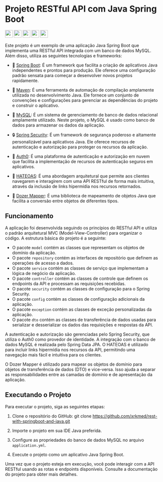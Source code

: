 # Projeto RESTful API com Java Spring Boot

<img src="https://maven.apache.org/images/maven-logo-black-on-white.png"  height="25"/> <img src="https://cdn.icon-icons.com/icons2/1381/PNG/512/mysqlworkbench_93532.png" height="25"/> <img src="https://www.vectorlogo.zone/logos/springio/springio-icon.svg" height="25"/> <img src="https://www.vectorlogo.zone/logos/auth0/auth0-icon.svg" height="25"/> <img src="https://www.vectorlogo.zone/logos/dozermapper/dozermapper-icon.svg"  height="25"/>

Este projeto é um exemplo de uma aplicação Java Spring Boot que implementa uma RESTful API integrada com um banco de dados MySQL. Além disso, utiliza as seguintes tecnologias e frameworks:

- :rocket: [Spring Boot](https://spring.io/projects/spring-boot): É um framework que facilita a criação de aplicativos Java independentes e prontos para produção. Ele oferece uma configuração padrão sensata para começar a desenvolver novos projetos rapidamente.

- :wrench: [Maven](https://maven.apache.org/): É uma ferramenta de automação de compilação amplamente utilizada no desenvolvimento Java. Ele fornece um conjunto de convenções e configurações para gerenciar as dependências do projeto e construir o aplicativo.

- :floppy_disk: [MySQL](https://www.mysql.com/): É um sistema de gerenciamento de banco de dados relacional amplamente utilizado. Neste projeto, o MySQL é usado como banco de dados para armazenar os dados da aplicação.

- :lock: [Spring Security](https://spring.io/projects/spring-security): É um framework de segurança poderoso e altamente personalizável para aplicativos Java. Ele oferece recursos de autenticação e autorização para proteger os recursos da aplicação.

- :key: [Auth0](https://auth0.com/): É uma plataforma de autenticação e autorização em nuvem que facilita a implementação de recursos de autenticação seguros em aplicativos.

- :link: [HATEOAS](https://spring.io/projects/spring-hateoas): É uma abordagem arquitetural que permite aos clientes navegarem e interagirem com uma API RESTful de forma mais intuitiva, através da inclusão de links hipermídia nos recursos retornados.

- :twisted_rightwards_arrows: [Dozer Mapper](https://dozermapper.github.io/): É uma biblioteca de mapeamento de objetos Java que facilita a conversão entre objetos de diferentes tipos.

## Funcionamento

A aplicação foi desenvolvida seguindo os princípios do RESTful API e utiliza o padrão arquitetural MVC (Model-View-Controller) para organizar o código. A estrutura básica do projeto é a seguinte:

- O pacote `model` contém as classes que representam os objetos de domínio da aplicação.
- O pacote `repository` contém as interfaces de repositório que definem as operações de acesso a dados.
- O pacote `service` contém as classes de serviço que implementam a lógica de negócio da aplicação.
- O pacote `controller` contém as classes de controle que definem os endpoints da API e processam as requisições recebidas.
- O pacote `security` contém as classes de configuração para o Spring Security.
- O pacote `config` contém as classes de configuração adicionais da aplicação.
- O pacote `exception` contém as classes de exceção personalizadas da aplicação.
- O pacote `dto` contém as classes de transferência de dados usadas para serializar e desserializar os dados das requisições e respostas da API.

A autenticação e autorização são gerenciadas pelo Spring Security, que utiliza o Auth0 como provedor de identidade. A integração com o banco de dados MySQL é realizada pelo Spring Data JPA. O HATEOAS é utilizado para incluir links hipermídia nos recursos da API, permitindo uma navegação mais fácil e intuitiva para os clientes.

O Dozer Mapper é utilizado para mapear os objetos de domínio para objetos de transferência de dados (DTO) e vice-versa. Isso ajuda a separar as responsabilidades entre as camadas de domínio e de apresentação da aplicação.

## Executando o Projeto

Para executar o projeto, siga as seguintes etapas:

1. Clone o repositório do GitHub:
git clone https://github.com/xrkmed/rest-with-springboot-and-java.git

2. Importe o projeto em sua IDE Java preferida.

3. Configure as propriedades do banco de dados MySQL no arquivo `application.yml`.

4. Execute o projeto como um aplicativo Java Spring Boot.

Uma vez que o projeto esteja em execução, você pode interagir com a API RESTful usando as rotas e endpoints disponíveis. Consulte a documentação do projeto para obter mais detalhes.


